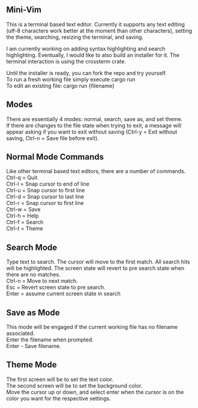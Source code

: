 ## Mini-Vim
This is a terminal based text editor. Currently it supports any text editing (utf-8 characters work better at the moment than other characters), setting the theme, searching, resizing the terminal, and saving.

I am currently working on adding syntax highlighting and search highlighting. Eventually, I would like to also build an installer for it. The terminal interaction is using the crossterm crate.

Until the installer is ready, you can fork the repo and try yourself.\
To run a fresh working file simply execute cargo run\
To edit an existing file: cargo run {filename}

## Modes
There are essentially 4 modes: normal, search, save as, and set theme.\
If there are changes to the file state when trying to exit, a message will appear asking if you want to exit without saving (Ctrl-y = Exit without saving, Ctrl-n = Save file before exit).

## Normal Mode Commands
Like other terminal based text editors, there are a number of commands.\
Ctrl-q = Quit\
Ctrl-l = Snap cursor to end of line\
Ctrl-u = Snap cursor to first line\
Ctrl-d = Snap cursor to last line\
Ctrl-r = Snap cursor to first line\
Ctrl-w = Save\
Ctrl-h = Help\
Ctrl-f = Search\
Ctrl-t = Theme

## Search Mode
Type text to search. The cursor will move to the first match. All search hits will be highlighted. The screen state will revert to pre search state when there are no matches.\
Ctrl-n = Move to next match.\
Esc = Revert screen state to pre search.\
Enter = assume current screen state in search

## Save as Mode
This mode will be engaged if the current working file has no filename associated.\
Enter the filename when prompted.\
Enter - Save filename.

## Theme Mode
The first screen will be to set the text color.\
The second screen will be to set the background color.\
Move the cursor up or down, and select enter when the cursor is on the color you want for the respective settings.

